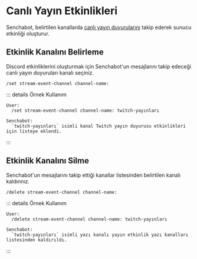 # Canlı Yayın Etkinlikleri <Badge type="warning" text="NEW"/>

Senchabot, belirtilen kanallarda [canlı yayın duyurularını](/tr/discord-bot/live-stream-announcements) takip ederek sunucu etkinliği oluşturur.

## Etkinlik Kanalını Belirleme

Discord etkinliklerini oluşturmak için Senchabot'un mesajlarını takip edeceği canlı yayın duyuruları kanalı seçiniz.

```
/set stream-event-channel channel-name:
```

::: details Örnek Kullanım

```
User:
  /set stream-event-channel channel-name: twitch-yayınları

Senchabot:
  `twitch-yayınları` isimli kanal Twitch yayın duyurusu etkinlikleri için listeye eklendi.
```

:::

## Etkinlik Kanalını Silme

Senchabot'un mesajlarını takip ettiği kanallar listesinden belirtilen kanalı kaldırınız.

```
/delete stream-event-channel channel-name:
```

::: details Örnek Kullanım

```
User:
  /delete stream-event-channel channel-name: twitch-yayınları

Senchabot:
  `twitch-yayınları` isimli yazı kanalı yayın etkinlik yazı kanalları listesinden kaldırıldı.
```

:::
